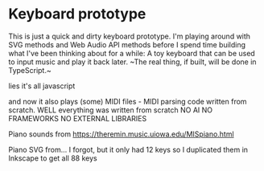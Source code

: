 # Keyboard prototype

This is just a quick and dirty keyboard prototype.  I'm playing around with SVG methods and Web Audio API methods before I spend time building what I've been thinking about for a while:  A toy keyboard that can be used to input music and play it back later.  ~The real thing, if built, will be done in TypeScript.~

lies it's all javascript

and now it also plays (some) MIDI files - MIDI parsing code written from scratch. WELL everything was written from scratch
NO AI
NO FRAMEWORKS
NO EXTERNAL LIBRARIES

Piano sounds from https://theremin.music.uiowa.edu/MISpiano.html

Piano SVG from... I forgot, but it only had 12 keys so I duplicated them in Inkscape to get all 88 keys
